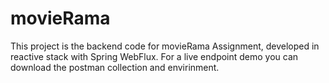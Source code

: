 # movieRama
This project is the backend code for movieRama Assignment, developed in reactive stack with Spring WebFlux.
For a live endpoint demo you can download the postman collection and envirinment.
